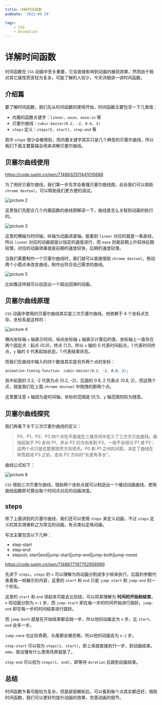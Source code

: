 ```yaml
---
title: 详解时间函数
pubDate: '2022-09-29'

tags:
    - CSS
    - Animation
---
```


# 详解时间函数

时间函数在 `CSS` 动画中至关重要，它会直接影响到动画的展现效果，然而由于相对其它属性而言较为复杂，可能了解的人较少，今天详细讲一讲时间函数。

## 介绍篇

要了解时间函数，我们先从时间函数的使用开始，时间函数主要包含一下几类值：

-   内置的函数关键字：`linear`、`ease`、`ease-in` 等
-   贝塞尔曲线：`cubic-bezier(0.2, -2, 0.8, 2)`
-   `steps` 定义：`steps(5, start)`、`step-end` 等

其中 `steps` 很少会被用到，而内置关键字其实只是几个典型的贝塞尔曲线，所以我们下面主要篇幅会用来讲解贝塞尔曲线。

## 贝塞尔曲线使用

https://code.juejin.cn/pen/7148632511441010688

为了用好贝塞尔曲线，我们第一步先学会看懂贝塞尔曲线图，此处我们可以借助 `chrome devtool`，可以帮助我们更方便的调试。

![picture 2](https://stg.heyfe.org/images/blog-timing-function-7.png)

这里我们先配合几个内置函数的曲线图解读一下，曲线是怎么关联到动画的执行的。

![picture 3](https://stg.heyfe.org/images/blog-timing-function-58.png)

这里的横轴为时间轴，纵轴为动画进度轴。能看到 `linear` 对应的就是一条直线，所以 `linear` 对应的动画就是以恒定的速度进行，而 `ease` 则是前期上升较快后期较慢，对应的动画效果就是前期的速度较快，后期的速度较慢。

当我们需要制作一个贝塞尔曲线时，我们就可以直接借助 `chrome devtool`，拖动两个小圆点来改变曲线，制作出符合自己需求的曲线。

![picture 5](https://stg.heyfe.org/images/blog-timing-function-62.png)

比如像这样就可以创造出一个超出回弹的动画。

## 贝塞尔曲线原理

`CSS` 动画中使用的贝塞尔曲线其实是三次贝塞尔曲线，他依赖于 4 个坐标点生存，坐标系是这样的：

![picture 4](https://stg.heyfe.org/images/blog-timing-function-76.png)

横向坐标轴 `x` 轴表示时间，纵向坐标轴 `y` 轴表示计算后的值，坐标轴上一直存在两个固定点：起点 (0,0)，终点 (1,1)。所以 `x` 轴的 0 代表时间起点，1 代表时间终点，`y` 轴的 0 代表起始状态，1 代表结束状态。

而我们在曲线中输入的四个数值其实是另外两个点的坐标：

```css
animation-timing-function: cubic-bezier(0.2, -2, 0.8, 2);
```

其中前面的 0.2, -2 代表为点 (0.2, -2)，后面的 0.8, 2 代表点 (0.8, 2)，而这两个点，就是我们在上面 `chrome devtool` 中拖拽的那两个点。

这里要注意 `x` 轴因为是时间轴，坐标的范围是 [0,1]，`y` 轴范围则较为随意。

## 贝塞尔曲线探究

我们再看下关于三次贝塞尔曲线的定义：

> P0、P1、P2、P3 四个点在平面或在三维空间中定义了三次方贝兹曲线。曲线起始于 P0 走向 P1，并从 P2 的方向来到 P3。一般不会经过 P1 或 P2；这两个点只是在那里提供方向资讯。P0 和 P1 之间的间距，决定了曲线在转而趋进 P3 之前，走向 P2 方向的“长度有多长”。

曲线公式如下：

![picture 6](https://stg.heyfe.org/images/blog-timing-function-28.png)

`CSS` 借助三次贝塞尔曲线，借助两个坐标点就可以制造出一个缓动动画曲线，使用曲线函数即可算出每个时间点对应的动画进度。

## steps

除了上面讲到的贝塞尔曲线，我们还可以使用 `steps` 来定义动画，不过 `steps` 定义的其实很难称之为常见的动画，有点类似定格动画。

写法主要包含以下几种：

-   step-start
-   step-end
-   steps(n, start|end|jump-start|jump-end|jump-both|jump-none)

https://code.juejin.cn/pen/7148677197752958989

先讲下 `steps`，`steps` 的 `n` 可以理解为将动画分割成多少帧来执行，后面的参数代表着每一帧展示的内容，这里的 `start` 和 `end` 只是 `jump-start` 和 `jump-end` 的一个别名。

这里的 `start` 和 `end` 讲起来可能会比较绕，可以将其理解为 **时间的开始和结束**，`n` 将动画分割为 `n-1` 步，而 `jump-start` 即在每一步的时间开始进行跳跃，`jump-end` 即在每一步的时间结束进行跳跃。

而 `jump-both` 就是在开始结束都会跳一步，所以他的动画会为 `n` 步，比 `start`、`end` 会多一步。

`jump-none` 也比较奇葩，头尾都会被忽略，所以他的动画会为 `n-2` 步。

`step-start` 可以视为 `steps(1, start)`，即上来就直接执行一步，到动画结束。`emm`，我没懂有什么使用场景就是了。

`step-end` 可以视为 `steps(1, end)`，即等待 `duration` 后跳到动画结束。

## 总结

时间函数乍看可能较为复杂，但是层层解剖后，可以看到每个点其实都还好。借助时间函数，我们可以更好的提升动画的效果，完善动画的细节。

